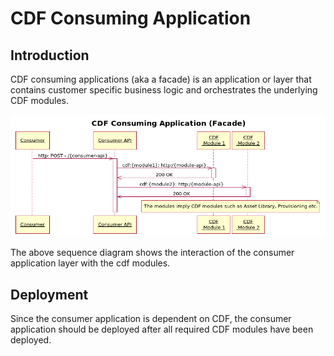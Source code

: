 # CDF Consuming Application

## Introduction

CDF consuming applications (aka a facade) is an application or layer that contains customer specific business logic and orchestrates the underlying CDF modules.

![sequence](images/cdf-consuming-module-sequence.png)

The above sequence diagram shows the interaction of the consumer application layer with the cdf modules.

## Deployment

Since the consumer application is dependent on CDF, the consumer application should be deployed after all required CDF modules have been deployed.

